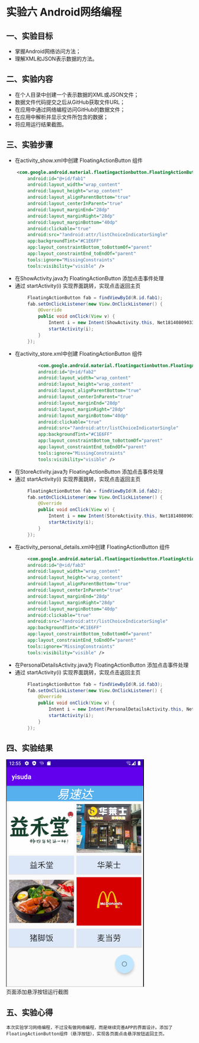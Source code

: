 # 实验六 Android网络编程

## 一、实验目标

- 掌握Android网络访问方法；
- 理解XML和JSON表示数据的方法。

## 二、实验内容

- 在个人目录中创建一个表示数据的XML或JSON文件；
- 数据文件代码提交之后从GitHub获取文件URL；
- 在应用中通过网络编程访问GitHub的数据文件；
- 在应用中解析并显示文件所包含的数据；
- 将应用运行结果截图。

## 三、实验步骤

- 在activity_show.xml中创建 FloatingActionButton 组件

```xml
    <com.google.android.material.floatingactionbutton.FloatingActionButton
        android:id="@+id/fab1"
        android:layout_width="wrap_content"
        android:layout_height="wrap_content"
        android:layout_alignParentBottom="true"
        android:layout_centerInParent="true"
        android:layout_marginEnd="28dp"
        android:layout_marginRight="28dp"
        android:layout_marginBottom="40dp"
        android:clickable="true"
        android:src="?android:attr/listChoiceIndicatorSingle"
        app:backgroundTint="#C1E6FF"
        app:layout_constraintBottom_toBottomOf="parent"
        app:layout_constraintEnd_toEndOf="parent"
        tools:ignore="MissingConstraints"
        tools:visibility="visible" />
```

- 在ShowActivity.java为 FloatingActionButton 添加点击事件处理
- 通过 startActivity(i) 实现界面跳转，实现点击返回主页

```java
        FloatingActionButton fab = findViewById(R.id.fab1);
        fab.setOnClickListener(new View.OnClickListener() {
            @Override
            public void onClick(View v) {
                Intent i = new Intent(ShowActivity.this, Net1814080903321Activity.class);
                startActivity(i);
            }
        });
```

- 在activity_store.xml中创建 FloatingActionButton 组件

```xml
            <com.google.android.material.floatingactionbutton.FloatingActionButton
            android:id="@+id/fab2"
            android:layout_width="wrap_content"
            android:layout_height="wrap_content"
            android:layout_alignParentBottom="true"
            android:layout_centerInParent="true"
            android:layout_marginEnd="28dp"
            android:layout_marginRight="28dp"
            android:layout_marginBottom="40dp"
            android:clickable="true"
            android:src="?android:attr/listChoiceIndicatorSingle"
            app:backgroundTint="#C1E6FF"
            app:layout_constraintBottom_toBottomOf="parent"
            app:layout_constraintEnd_toEndOf="parent"
            tools:ignore="MissingConstraints"
            tools:visibility="visible" />
```

- 在StoreActivity.java为 FloatingActionButton 添加点击事件处理
- 通过 startActivity(i) 实现界面跳转，实现点击返回主页

```java
        FloatingActionButton fab = findViewById(R.id.fab2);
        fab.setOnClickListener(new View.OnClickListener() {
            @Override
            public void onClick(View v) {
                Intent i = new Intent(StoreActivity.this, Net1814080903321Activity.class);
                startActivity(i);
            }
        });
```

- 在activity_personal_details.xml中创建 FloatingActionButton 组件

```xml
        <com.google.android.material.floatingactionbutton.FloatingActionButton
        android:id="@+id/fab3"
        android:layout_width="wrap_content"
        android:layout_height="wrap_content"
        android:layout_alignParentBottom="true"
        android:layout_centerInParent="true"
        android:layout_marginEnd="28dp"
        android:layout_marginRight="28dp"
        android:layout_marginBottom="40dp"
        android:clickable="true"
        android:src="?android:attr/listChoiceIndicatorSingle"
        app:backgroundTint="#C1E6FF"
        app:layout_constraintBottom_toBottomOf="parent"
        app:layout_constraintEnd_toEndOf="parent"
        tools:ignore="MissingConstraints"
        tools:visibility="visible" />
```

- 在PersonalDetailsActivity.java为 FloatingActionButton 添加点击事件处理
- 通过 startActivity(i) 实现界面跳转，实现点击返回主页

```java
        FloatingActionButton fab = findViewById(R.id.fab3);
        fab.setOnClickListener(new View.OnClickListener() {
            @Override
            public void onClick(View v) {
                Intent i = new Intent(PersonalDetailsActivity.this, Net1814080903321Activity.class);
                startActivity(i);
            }
        });

```

## 四、实验结果

![运行截图](https://github.com/Classic-Z/android-labs-2020/blob/master/students/net1814080903321/6_1.jpg)  
页面添加悬浮按钮运行截图

## 五、实验心得
    本次实验学习网络编程，不过没有做网络编程，而是继续完善APP的界面设计。添加了FloatingActionButton组件（悬浮按钮），实现各页面点击悬浮按钮返回主页。
